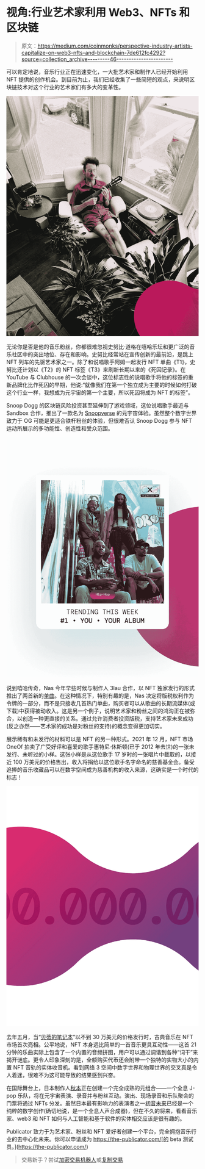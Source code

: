 # 视角:行业艺术家利用 Web3、NFTs 和区块链

> 原文：<https://medium.com/coinmonks/perspective-industry-artists-capitalize-on-web3-nfts-and-blockchain-7de612fc4292?source=collection_archive---------46----------------------->

可以肯定地说，音乐行业正在迅速变化，一大批艺术家和制作人已经开始利用 NFT 提供的创作机会。到目前为止，我们已经收集了一些简短的观点，来说明区块链技术对这个行业的艺术家们有多大的变革性。

![](img/a433e3a9b49da5a72ef81107aba03f32.png)

无论你是否是他的音乐粉丝，你都很难忽视史努比·道格在嘻哈乐坛和更广泛的音乐社区中的突出地位、存在和影响。史努比经常站在宣传创新的最前沿，是跳上 NFT 列车的先驱艺术家之一。除了和说唱歌手阿姆一起发行 NFT 单曲《T1》，史努比还计划以《T2》的 NFT 标签《T3》来刷新长期以来的《死囚记录》。在 YouTube 与 Clubhouse 的一次会谈中，这位标志性的说唱歌手将他的标签的重新品牌化比作死囚的早期，他说:“就像我们在第一个独立成为主要的时候如何打破这个行业一样，我想成为元宇宙的第一个主要，所以死囚将成为 NFT 的标签”。

Snoop Dogg 的区块链风险投资甚至延伸到了游戏领域，这位说唱歌手最近与 Sandbox 合作，推出了一款名为 [Snoopverse](https://www.musicbusinessworldwide.com/snoop-dogg-is-building-a-crypto-empire-one-nft-at-a-time1/) 的元宇宙体验。虽然整个数字世界致力于 OG 可能是更适合铁杆粉丝的体验，但很难否认 Snoop Dogg 参与 NFT 运动所展示的多功能性、创造性和受众范围。

![](img/27de73f323898a2aff9710e4c30c9a6d.png)

说到嘻哈传奇，Nas 今年早些时候与制作人 3lau 合作，以 NFT 独家发行的形式推出了两首新的[单曲](https://musically.com/2022/01/07/nas-selling-share-of-royalties-as-nfts/)。在这种情况下，特别有趣的是，Nas 决定将版税权利作为令牌的一部分，而不是只接收几首热门单曲，购买者可以从歌曲的长期流媒体(或下载)中获得被动收入。这是另一个例子，说明艺术家和粉丝之间的鸿沟正在被弥合，以创造一种更直接的关系。通过允许消费者投资版税，支持艺术家未来成功(反之亦然——艺术家的成功是对粉丝的支持)的概念变得更加切实。

展示稀有和未发行的材料可以是 NFT 的另一种形式。2021 年 12 月，NFT 市场 OneOf 拍卖了广受好评和喜爱的歌手惠特尼·休斯顿(已于 2012 年去世)的一张未发行、未听过的小样。这张小样是从这位歌手 17 岁时的一张唱片中截取的，以接近 100 万美元的价格售出，收入将捐给以这位歌手名字命名的慈善基金会。备受追捧的音乐收藏品可以在数字空间成为慈善机构的收入来源，这确实是一个时代的标志！

![](img/cd215937a295c4abc062ce7533ab1adc.png)

去年五月，当“[贝蒂的笔记本](https://async.market/music/master/0xb6dae651468e9593e4581705a09c10a76ac1e0c8-1592)”以不到 30 万美元的价格发行时，古典音乐在 NFT 市场首次亮相。公平地说，NFT 本身远比简单的一首音乐更具互动性——这首 21 分钟的乐曲实际上包含了一个内置的音频拼图，用户可以通过调谐到各种“词干”来揭开谜底。更令人印象深刻的是，全额购买代币还会附带一个独特的实物大小的内置 NFT 音轨的实体收音机。看到网络 3 空间中数字世界和物理世界的交叉真是令人着迷，很难不为这可能导致的结果感到兴奋。

在国际舞台上，日本制作人[秋本](https://crypto.news/japanese-pop-music-industry-to-launch-a-new-group-in-the-metaverse/)正在创建一个完全成熟的元组合——一个全息 J-pop 乐队，将在元宇宙表演、录音并与粉丝互动。演出、现场录音和乐队聚会的门票将通过 NFTs 分发。虽然日本最有影响力的表演者之一[初音未来](https://ec.crypton.co.jp/pages/prod/virtualsinger/cv01_us)已经是一个纯粹的数字创作(确切地说，是一个全息人声合成器)，但在不久的将来，看看音乐家、web3 和 NFT 如何与人工智能和基于软件的实体相交应该是很有趣的。

Publicator 致力于为艺术家、粉丝和 NFT 爱好者创建一个平台，完全拥抱音乐行业的去中心化未来。你可以申请成为 https://the-publicator.com/[的 beta 测试员。](https://the-publicator.com/)

> 交易新手？尝试[加密交易机器人](/coinmonks/crypto-trading-bot-c2ffce8acb2a)或[复制交易](/coinmonks/top-10-crypto-copy-trading-platforms-for-beginners-d0c37c7d698c)